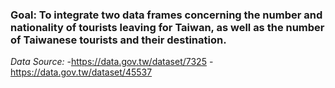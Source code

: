 ### Goal: To integrate two data frames concerning the number and nationality of tourists leaving for Taiwan, as well as the number of Taiwanese tourists and their destination. 
*Data Source:*
-https://data.gov.tw/dataset/7325
-https://data.gov.tw/dataset/45537
